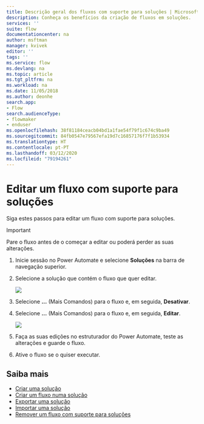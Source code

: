 ```yaml
---
title: Descrição geral dos fluxos com suporte para soluções | Microsoft Docs
description: Conheça os benefícios da criação de fluxos em soluções.
services: ''
suite: flow
documentationcenter: na
author: msftman
manager: kvivek
editor: ''
tags: ''
ms.service: flow
ms.devlang: na
ms.topic: article
ms.tgt_pltfrm: na
ms.workload: na
ms.date: 11/05/2018
ms.author: deonhe
search.app:
- Flow
search.audienceType:
- flowmaker
- enduser
ms.openlocfilehash: 38f81184ceacb04bd1a1fae54f79f1c674c9ba49
ms.sourcegitcommit: 84fb0547e79567efa19d7c16857176f7f1b53934
ms.translationtype: HT
ms.contentlocale: pt-PT
ms.lasthandoff: 03/12/2020
ms.locfileid: "79194261"
---
```

# <a name="edit-a-solution-aware-flow"></a>Editar um fluxo com suporte para soluções


Siga estes passos para editar um fluxo com suporte para soluções.

> [!IMPORTANT]
> Pare o fluxo antes de o começar a editar ou poderá perder as suas alterações.

1. Inicie sessão no Power Automate e selecione **Soluções** na barra de navegação superior.
1. Selecione a solução que contém o fluxo que quer editar.

   ![](./media/edit-solution-aware-flow/new-flow-inside-solution.png)

1. Selecione **...** (Mais Comandos) para o fluxo e, em seguida, **Desativar**.
1. Selecione **...** (Mais Comandos) para o fluxo e, em seguida, **Editar**.

   ![](./media/edit-solution-aware-flow/edit-flow.png)
   
1. Faça as suas edições no estruturador do Power Automate, teste as alterações e guarde o fluxo.
1. Ative o fluxo se o quiser executar.

## <a name="learn-more"></a>Saiba mais

* [Criar uma solução](./overview-solution-flows.md)
* [Criar um fluxo numa solução](./create-flow-solution.md)
* [Exportar uma solução](./export-flow-solution.md)
* [Importar uma solução](./import-flow-solution.md)
* [Remover um fluxo com suporte para soluções](./remove-solution-aware-flow.md)
